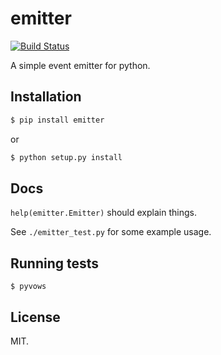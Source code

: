 
# emitter
[![Build Status](https://travis-ci.org/AjayMT/emitter.svg)](https://travis-ci.org/AjayMT/emitter)

A simple event emitter for python.

## Installation
```sh
$ pip install emitter
```
or
```sh
$ python setup.py install
```

## Docs
`help(emitter.Emitter)` should explain things.

See `./emitter_test.py` for some example usage.

## Running tests
```
$ pyvows
```

## License
MIT.
